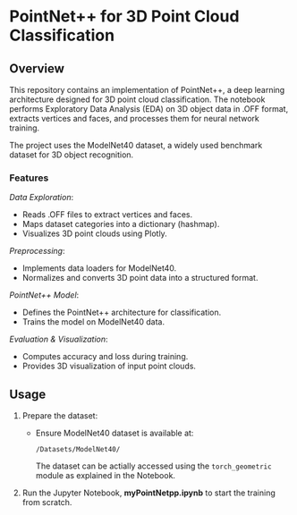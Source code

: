 # PointNet++ for 3D Point Cloud Classification

## Overview

This repository contains an implementation of PointNet++, a deep learning architecture designed for 3D point cloud classification. The notebook performs Exploratory Data Analysis (EDA) on 3D object data in .OFF format, extracts vertices and faces, and processes them for neural network training.

The project uses the ModelNet40 dataset, a widely used benchmark dataset for 3D object recognition.

### Features
*Data Exploration*:

* Reads .OFF files to extract vertices and faces.
* Maps dataset categories into a dictionary (hashmap).
* Visualizes 3D point clouds using Plotly.


*Preprocessing*:

* Implements data loaders for ModelNet40.
* Normalizes and converts 3D point data into a structured format.


*PointNet++ Model*:

* Defines the PointNet++ architecture for classification.
* Trains the model on ModelNet40 data.


*Evaluation & Visualization*:

* Computes accuracy and loss during training.
* Provides 3D visualization of input point clouds.


## Usage

1. Prepare the dataset:
   * Ensure ModelNet40 dataset is available at:
     ```
     /Datasets/ModelNet40/
     ```
     The dataset can be actially accessed using the ```torch_geometric``` module as explained in the Notebook.
     
2. Run the Jupyter Notebook, **myPointNetpp.ipynb** to start the training from scratch.
